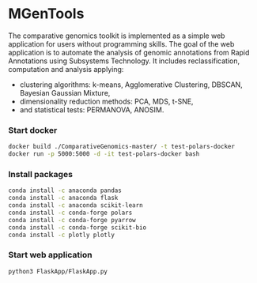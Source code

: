 # MGenTools

The comparative genomics toolkit is implemented as a simple web application for users without programming skills.
The goal of the web application is to automate the analysis of genomic annotations from Rapid Annotations using Subsystems Technology.
It includes reclassification, computation and analysis applying:
- clustering algorithms: k-means, Agglomerative Clustering, DBSCAN, Bayesian Gaussian Mixture,
- dimensionality reduction methods: PCA, MDS, t-SNE,
- and statistical tests: PERMANOVA, ANOSIM.

### Start docker
```bash
docker build ./ComparativeGenomics-master/ -t test-polars-docker
docker run -p 5000:5000 -d -it test-polars-docker bash
```

### Install packages
```bash 
conda install -c anaconda pandas 
conda install -c anaconda flask
conda install -c anaconda scikit-learn 
conda install -c conda-forge polars
conda install -c conda-forge pyarrow
conda install -c conda-forge scikit-bio
conda install -c plotly plotly
```
### Start web application
```bash 
python3 FlaskApp/FlaskApp.py
```
